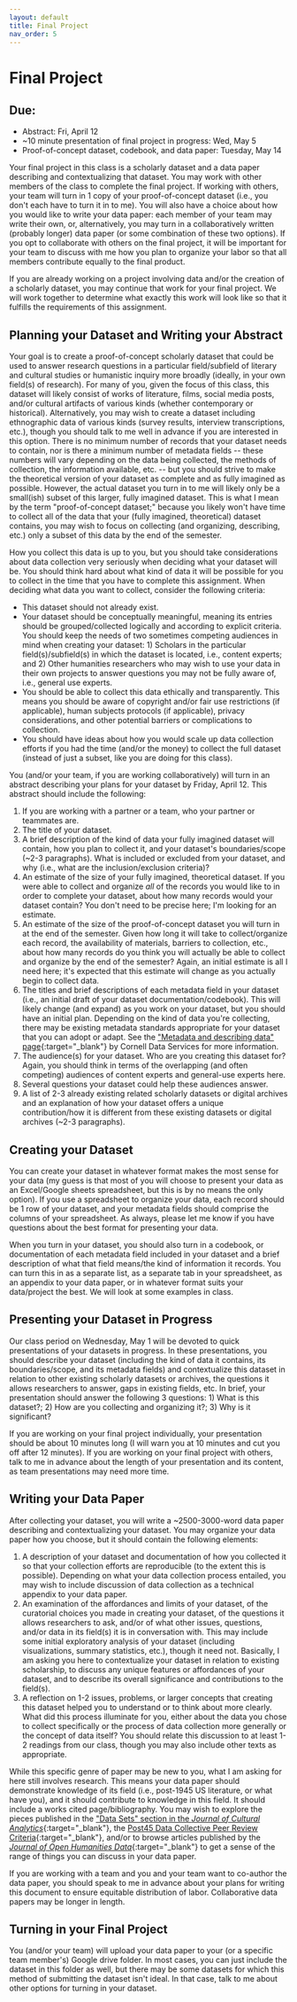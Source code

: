 ```yaml
---
layout: default
title: Final Project
nav_order: 5
---
```

# Final Project
## Due:
-   Abstract: Fri, April 12
-   ~10 minute presentation of final project in progress: Wed, May 5
-   Proof-of-concept dataset, codebook, and data paper: Tuesday, May 14

Your final project in this class is a scholarly dataset and a data paper describing and contextualizing that dataset. You may work with other members of the class to complete the final project. If working with others, your team will turn in 1 copy of your proof-of-concept dataset (i.e., you don't each have to turn it in to me). You will also have a choice about how you would like to write your data paper: each member of your team may write their own, or, alternatively, you may turn in a collaboratively written (probably longer) data paper (or some combination of these two options). If you opt to collaborate with others on the final project, it will be important for your team to discuss with me how you plan to organize your labor so that all members contribute equally to the final product.

If you are already working on a project involving data and/or the creation of a scholarly dataset, you may continue that work for your final project. We will work together to determine what exactly this work will look like so that it fulfills the requirements of this assignment.

## Planning your Dataset and Writing your Abstract
Your goal is to create a proof-of-concept scholarly dataset that could be used to answer research questions in a particular field/subfield of literary and cultural studies or humanistic inquiry more broadly (ideally, in your own field(s) of research). For many of you, given the focus of this class, this dataset will likely consist of works of literature, films, social media posts, and/or cultural artifacts of various kinds (whether contemporary or historical). Alternatively, you may wish to create a dataset including ethnographic data of various kinds (survey results, interview transcriptions, etc.), though you should talk to me well in advance if you are interested in this option. There is no minimum number of records that your dataset needs to contain, nor is there a minimum number of metadata fields -- these numbers will vary depending on the data being collected, the methods of collection, the information available, etc. -- but you should strive to make the theoretical version of your dataset as complete and as fully imagined as possible. However, the actual dataset you turn in to me will likely only be a small(ish) subset of this larger, fully imagined dataset. This is what I mean by the term "proof-of-concept dataset;" because you likely won't have time to collect all of the data that your (fully imagined, theoretical) dataset contains, you may wish to focus on collecting (and organizing, describing, etc.) only a subset of this data by the end of the semester.

How you collect this data is up to you, but you should take considerations about data collection very seriously when deciding what your dataset will be. You should think hard about what kind of data it will be possible for you to collect in the time that you have to complete this assignment. When deciding what data you want to collect, consider the following criteria:

- This dataset should not already exist.
- Your dataset should be conceptually meaningful, meaning its entries should be grouped/collected logically and according to explicit criteria. You should keep the needs of two sometimes competing audiences in mind when creating your dataset: 1) Scholars in the particular field(s)/subfield(s) in which the dataset is located, i.e., content experts; and 2) Other humanities researchers who may wish to use your data in their own projects to answer questions you may not be fully aware of, i.e., general use experts.
- You should be able to collect this data ethically and transparently. This means you should be aware of copyright and/or fair use restrictions (if applicable), human subjects protocols (if applicable), privacy considerations, and other potential barriers or complications to collection.
- You should have ideas about how you would scale up data collection efforts if you had the time (and/or the money) to collect the full dataset (instead of just a subset, like you are doing for this class).

You (and/or your team, if you are working collaboratively) will turn in an abstract describing your plans for your dataset by Friday, April 12. This abstract should include the following:

1. If you are working with a partner or a team, who your partner or teammates are.
2. The title of your dataset.
3. A brief description of the kind of data your fully imagined dataset will contain, how you plan to collect it, and your dataset's boundaries/scope (\~2-3 paragraphs). What is included or excluded from your dataset, and why (i.e., what are the inclusion/exclusion criteria)?
4. An estimate of the size of your fully imagined, theoretical dataset. If you were able to collect and organize *all* of the records you would like to in order to complete your dataset, about how many records would your dataset contain? You don't need to be precise here; I'm looking for an estimate.
5. An estimate of the size of the proof-of-concept dataset you will turn in at the end of the semester. Given how long it will take to collect/organize each record, the availability of materials, barriers to collection, etc., about how many records do you think you will actually be able to collect and organize by the end of the semester? Again, an initial estimate is all I need here; it's expected that this estimate will change as you actually begin to collect data.
6. The titles and brief descriptions of each metadata field in your dataset (i.e., an initial draft of your dataset documentation/codebook). This will likely change (and expand) as you work on your dataset, but you should have an initial plan. Depending on the kind of data you're collecting, there may be existing metadata standards appropriate for your dataset that you can adopt or adapt. See the ["Metadata and describing data" page](https://data.research.cornell.edu/data-management/storing-and-managing/metadata/){:target="_blank"} by Cornell Data Services for more information.
7. The audience(s) for your dataset. Who are you creating this dataset for? Again, you should think in terms of the overlapping (and often competing) audiences of content experts and general-use experts here.
8. Several questions your dataset could help these audiences answer.
9. A list of 2-3 already existing related scholarly datasets or digital archives and an explanation of how your dataset offers a unique contribution/how it is different from these existing datasets or digital archives (\~2-3 paragraphs).

## Creating your Dataset
You can create your dataset in whatever format makes the most sense for your data (my guess is that most of you will choose to present your data as an Excel/Google sheets spreadsheet, but this is by no means the only option). If you use a spreadsheet to organize your data, each record should be 1 row of your dataset, and your metadata fields should comprise the columns of your spreadsheet. As always, please let me know if you have questions about the best format for presenting your data.

When you turn in your dataset, you should also turn in a codebook, or documentation of each metadata field included in your dataset and a brief description of what that field means/the kind of information it records. You can turn this in as a separate list, as a separate tab in your spreadsheet, as an appendix to your data paper, or in whatever format suits your data/project the best. We will look at some examples in class.

## Presenting your Dataset in Progress
Our class period on Wednesday, May 1 will be devoted to quick presentations of your datasets in progress. In these presentations, you should describe your dataset (including the kind of data it contains, its boundaries/scope, and its metadata fields) and contextualize this dataset in relation to other existing scholarly datasets or archives, the questions it allows researchers to answer, gaps in existing fields, etc. In brief, your presentation should answer the following 3 questions: 1) What is this dataset?; 2) How are you collecting and organizing it?; 3) Why is it significant?

If you are working on your final project individually, your presentation should be about 10 minutes long (I will warn you at 10 minutes and cut you off after 12 minutes). If you are working on your final project with others, talk to me in advance about the length of your presentation and its content, as team presentations may need more time.

## Writing your Data Paper
After collecting your dataset, you will write a \~2500-3000-word data paper describing and contextualizing your dataset. You may organize your data paper how you choose, but it should contain the following elements:

1. A description of your dataset and documentation of how you collected it so that your collection efforts are reproducible (to the extent this is possible). Depending on what your data collection process entailed, you may wish to include discussion of data collection as a technical appendix to your data paper.
2. An examination of the affordances and limits of your dataset, of the curatorial choices you made in creating your dataset, of the questions it allows researchers to ask, and/or of what other issues, questions, and/or data in its field(s) it is in conversation with. This may include some initial exploratory analysis of your dataset (including visualizations, summary statistics, etc.), though it need not. Basically, I am asking you here to contextualize your dataset in relation to existing scholarship, to discuss any unique features or affordances of your dataset, and to describe its overall significance and contributions to the field(s).
3. A reflection on 1-2 issues, problems, or larger concepts that creating this dataset helped you to understand or to think about more clearly. What did this process illuminate for you, either about the data you chose to collect specifically or the process of data collection more generally or the concept of data itself? You should relate this discussion to at least 1-2 readings from our class, though you may also include other texts as appropriate.

While this specific genre of paper may be new to you, what I am asking for here still involves research. This means your data paper should demonstrate knowledge of its field (i.e., post-1945 US literature, or what have you), and it should contribute to knowledge in this field. It should include a works cited page/bibliography. You may wish to explore the pieces published in the ["Data Sets" section in the *Journal of Cultural Analytics*](https://culturalanalytics.org/section/1579-data-sets){:target="_blank"}, the [Post45 Data Collective Peer Review Criteria](https://data.post45.org/wp-content/uploads/2020/12/P45_Data_PeerReview.pdf){:target="_blank"}, and/or to browse articles published by the [*Journal of Open Humanities Data*](https://openhumanitiesdata.metajnl.com/articles){:target="_blank"} to get a sense of the range of things you can discuss in your data paper.

If you are working with a team and you and your team want to co-author the data paper, you should speak to me in advance about your plans for writing this document to ensure equitable distribution of labor. Collaborative data papers may be longer in length.

## Turning in your Final Project
You (and/or your team) will upload your data paper to your (or a specific team member's) Google drive folder. In most cases, you can just include the dataset in this folder as well, but there may be some datasets for which this method of submitting the dataset isn't ideal. In that case, talk to me about other options for turning in your dataset.
